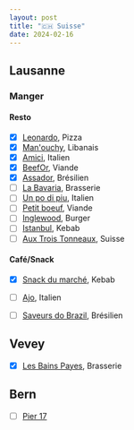 ```yaml
---
layout: post
title: "🇨🇭 Suisse"
date: 2024-02-16
---
```


## Lausanne

### Manger

#### Resto

- [x] [Leonardo](https://maps.app.goo.gl/3o491AuCShE3Bm4i6), Pizza
- [x] [Man'ouchy](https://maps.app.goo.gl/f49d2MESrUskngqSA), Libanais
- [x] [Amici](https://maps.app.goo.gl/66cA7SdEuZ1UmJf17), Italien
- [x] [BeefOr](https://maps.app.goo.gl/nKKFWJhLqDCnsaqd7), Viande
- [x] [Assador](https://maps.app.goo.gl/9eLypMSXK3oifx8d7), Brésilien
- [ ] [La Bavaria](https://maps.app.goo.gl/F6CZ2b2xHsEGjPmRA), Brasserie
- [ ] [Un po di piu](https://maps.app.goo.gl/QdVJVz5ZMczWn23d9), Italien
- [ ] [Petit boeuf](https://maps.app.goo.gl/9pLYibeNdwBGmx7h6), Viande
- [ ] [Inglewood](https://maps.app.goo.gl/vey8qmdmKHNeDsgp9), Burger
- [ ] [Istanbul](https://maps.app.goo.gl/ewyf2TbhZTzCoeX79), Kebab
- [ ] [Aux Trois Tonneaux](https://maps.app.goo.gl/MTk56LP332ZsP9ge6), Suisse

#### Café/Snack

- [x] [Snack du marché](https://maps.app.goo.gl/ewyf2TbhZTzCoeX79), Kebab
- [ ] [Ajo](https://maps.app.goo.gl/acz8pfrzZ64KJhbo9), Italien
- [ ] [Saveurs do Brazil](https://maps.app.goo.gl/8BFSJXjaUYymSEqa9), Brésilien


## Vevey

- [x] [Les Bains Payes](https://maps.app.goo.gl/1awD4LmsuHoeHHX89), Brasserie

## Bern

- [ ] [Pier 17](https://maps.app.goo.gl/6b3pR2a2pa8dP9dr8)
